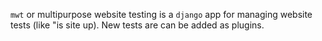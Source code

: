 `mwt` or multipurpose website testing is a `django` app
for managing website tests (like "is site up).
New tests are can be added as plugins.